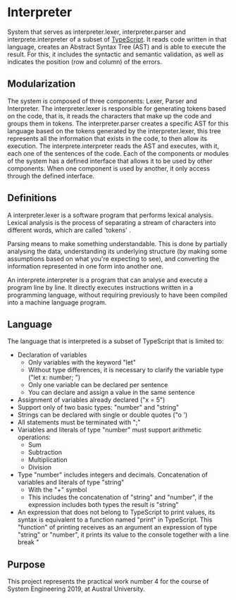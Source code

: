 # Interpreter
System that serves as interpreter.lexer, interpreter.parser and interprete.interpreter of a subset of [TypeScript](https://www.typescriptlang.org). 
It reads code written in that language, creates an Abstract Syntax Tree (AST) and is able to execute the result. 
For this, it includes the syntactic and semantic validation, as well as indicates the position (row and column) of the errors.

## Modularization
The system is composed of three components: Lexer, Parser and Interpreter. The interpreter.lexer is responsible for generating tokens
based on the code, that is, it reads the characters that make up the code and groups them in tokens. The interpreter.parser creates a 
specific AST for this language based on the tokens generated by the interpreter.lexer, this tree represents all the information that 
exists in the code, to then allow its execution. The interprete.interpreter reads the AST and executes, with it, each one of the 
sentences of the code. Each of the components or modules of the system has a defined interface that allows it to be used 
by other components. When one component is used by another, it only access through the defined interface.

## Definitions
A interpreter.lexer is a software program that performs lexical analysis. Lexical analysis is the process of separating a stream of 
characters into different words, which are called 'tokens' .

Parsing means to make something understandable. This is done by partially analysing the data, 
understanding its underlying structure (by making some assumptions based on what you're expecting to see), and converting 
the information represented in one form into another one.

An interprete.interpreter is a program that can analyse and execute a program line by line. It directly executes instructions written 
in a programming language, without requiring previously to have been compiled into a machine language program.

## Language
The language that is interpreted is a subset of TypeScript that is limited to:
* Declaration of variables
  * Only variables with the keyword "let"
  * Without type differences, it is necessary to clarify the variable type ("let x: number; ")
  * Only one variable can be declared per sentence
  * You can declare and assign a value in the same sentence
* Assignment of variables already declared ("x = 5")
* Support only of two basic types: "number" and "string"
* Strings can be declared with single or double quotes ("o ')
* All statements must be terminated with ";"
* Variables and literals of type "number" must support arithmetic operations:
  * Sum
  * Subtraction
  * Multiplication
  * Division
* Type "number" includes integers and decimals. Concatenation of variables and literals of type "string"
  * With the "+" symbol
  * This includes the concatenation of "string" and "number", if the expression includes both types the result is "string"
* An expression that does not belong to TypeScript to print values, its syntax is equivalent to a function named "print" 
in TypeScript. This "function" of printing receives as an argument an expression of type "string" or "number", it prints 
its value to the console together with a line break "

## Purpose
This project represents the practical work number 4 for the course of System Engineering 2019, at Austral University.
